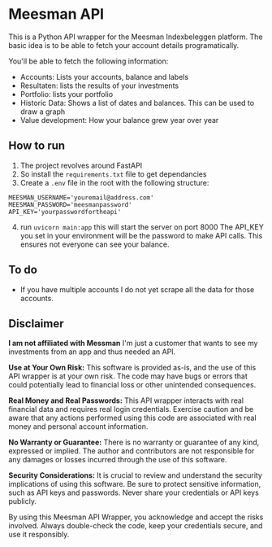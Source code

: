 # Meesman API
This is a Python API wrapper for the Meesman Indexbeleggen platform. The basic idea is to be able to fetch your account details programatically. 

You'll be able to fetch the following information: 
- Accounts: Lists your accounts, balance and labels
- Resultaten: lists the results of your investments
- Portfolio: lists your portfolio
- Historic Data: Shows a list of dates and balances. This can be used to draw a graph
- Value development: How your balance grew year over year

## How to run
1. The project revolves around FastAPI
2. So install the `requirements.txt` file to get dependancies
3. Create a `.env` file in the root with the following structure: 
```
MEESMAN_USERNAME='youremail@address.com'
MEESMAN_PASSWORD='meesmanpassword'
API_KEY='yourpasswordfortheapi'
```
4. run `uvicorn main:app` this will start the server on port 8000
The API_KEY you set in your environment will be the password to make API calls. This ensures not everyone can see your balance. 

## To do
- If you have multiple accounts I do not yet scrape all the data for those accounts. 

## Disclaimer

**I am not affiliated with Messman**
I'm just a customer that wants to see my investments from an app and thus needed an API. 

**Use at Your Own Risk:**
This software is provided as-is, and the use of this API wrapper is at your own risk. The code may have bugs or errors that could potentially lead to financial loss or other unintended consequences.

**Real Money and Real Passwords:**
This API wrapper interacts with real financial data and requires real login credentials. Exercise caution and be aware that any actions performed using this code are associated with real money and personal account information. 

**No Warranty or Guarantee:**
There is no warranty or guarantee of any kind, expressed or implied. The author and contributors are not responsible for any damages or losses incurred through the use of this software.

**Security Considerations:**
It is crucial to review and understand the security implications of using this software. Be sure to protect sensitive information, such as API keys and passwords. Never share your credentials or API keys publicly.

By using this Meesman API Wrapper, you acknowledge and accept the risks involved. Always double-check the code, keep your credentials secure, and use it responsibly.
